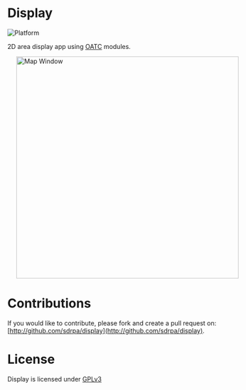 # Display

![Platform](https://img.shields.io/badge/platforms-macOS-333333.svg)

2D area display app using [OATC](http://oatc.io) modules.

<img src="../Assets/Images/screenshot.png" alt="Map Window" width="500" hspace="20">

# Contributions

If you would like to contribute, please fork and create a pull request on: [http://github.com/sdrpa/display](http://github.com/sdrpa/display).

# License

Display is licensed under [GPLv3](https://www.gnu.org/licenses/gpl.txt)
